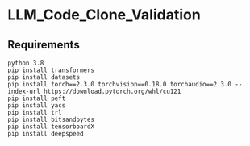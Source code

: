 # LLM_Code_Clone_Validation

## Requirements

```shell
python 3.8
pip install transformers
pip install datasets
pip install torch==2.3.0 torchvision==0.18.0 torchaudio==2.3.0 --index-url https://download.pytorch.org/whl/cu121
pip install peft
pip install yacs
pip install trl
pip install bitsandbytes
pip install tensorboardX
pip install deepspeed
```